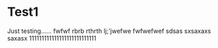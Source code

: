 # Test1
Just testing......
fwfwf
rbrb
rthrth
lj;'jwefwe
fwfwefwef
sdsas
sxsaxaxs
saxasx
111111111111111111111111111
